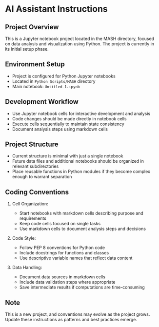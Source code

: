 # AI Assistant Instructions

## Project Overview
This is a Jupyter notebook project located in the MASH directory, focused on data analysis and visualization using Python. The project is currently in its initial setup phase.

## Environment Setup
- Project is configured for Python Jupyter notebooks
- Located in `Python Scripts/MASH` directory
- Main notebook: `Untitled-1.ipynb`

## Development Workflow
- Use Jupyter notebook cells for interactive development and analysis
- Code changes should be made directly in notebook cells
- Execute cells sequentially to maintain state consistency
- Document analysis steps using markdown cells

## Project Structure
- Current structure is minimal with just a single notebook
- Future data files and additional notebooks should be organized in relevant subdirectories
- Place reusable functions in Python modules if they become complex enough to warrant separation

## Coding Conventions
1. Cell Organization:
   - Start notebooks with markdown cells describing purpose and requirements
   - Keep code cells focused on single tasks
   - Use markdown cells to document analysis steps and decisions

2. Code Style:
   - Follow PEP 8 conventions for Python code
   - Include docstrings for functions and classes
   - Use descriptive variable names that reflect data content

3. Data Handling:
   - Document data sources in markdown cells
   - Include data validation steps where appropriate
   - Save intermediate results if computations are time-consuming

## Note
This is a new project, and conventions may evolve as the project grows. Update these instructions as patterns and best practices emerge.